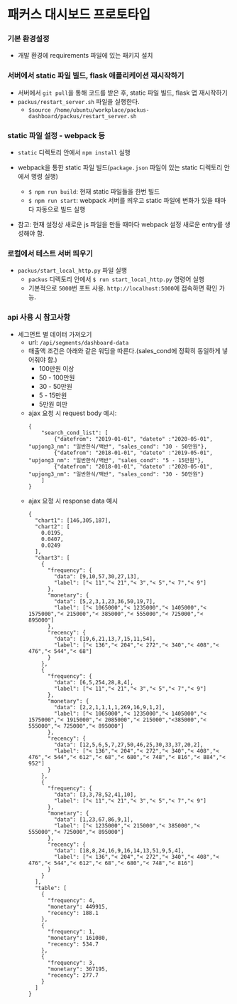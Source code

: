 # 패커스 대시보드 프로토타입

### 기본 환경설정

* 개발 환경에 requirements 파일에 있는 패키지 설치
 
### 서버에서 static 파일 빌드, flask 애플리케이션 재시작하기
- 서버에서 `git pull`을 통해 코드를 받은 후, static 파일 빌드, flask 앱 재시작하기
- `packus/restart_server.sh` 파일을 실행한다.
  - `$source /home/ubuntu/workplace/packus-dashboard/packus/restart_server.sh`

### static 파일 설정 - webpack 등

* `static` 디렉토리 안에서 `npm install` 실행

* webpack을 통한 static 파일 빌드(`package.json` 파일이 있는 static 디렉토리 안에서 명령 실행)
  * `$ npm run build`: 현재 static 파일들을 한번 빌드
  * `$ npm run start`: webpack 서버를 띄우고 static 파일에 변화가 있을 때마다 자동으로 빌드 실행

* 참고: 현재 설정상 새로운 js 파일을 만들 때마다 webpack 설정 새로운 entry를 생성해야 함.

### 로컬에서 테스트 서버 띄우기

* `packus/start_local_http.py` 파일 실행
  * `packus` 디렉토리 안에서 `$ run start_local_http.py` 명령어 실행
  * 기본적으로 `5000`번 포트 사용. `http://localhost:5000`에 접속하면 확인 가능. 

### api 사용 시 참고사항

- 세그먼트 별 데이터 가져오기
  - url: `/api/segments/dashboard-data`
  - 매출액 조건은 아래와 같은 워딩을 따른다.(sales_cond에 정확히 동일하게 넣어줘야 함.)
    - 100만원 이상
    - 50 - 100만원
    - 30 - 50만원
    - 5 - 15만원
    - 5만원 미만
  - ajax 요청 시 request body 예시: 
    ```
    {
        "search_cond_list": [
            {"datefrom": "2019-01-01", "dateto" :"2020-05-01", "upjong3_nm": "일반한식/백반", "sales_cond": "30 - 50만원"},
            {"datefrom": "2018-01-01", "dateto" :"2019-05-01", "upjong3_nm": "일반한식/백반", "sales_cond": "5 - 15만원"},
            {"datefrom": "2018-01-01", "dateto" :"2020-05-01", "upjong3_nm": "일반한식/백반", "sales_cond": "30 - 50만원"}
        ]
    }
    ```
  - ajax 요청 시 response data 예시
    ```
    {
      "chart1": [146,305,187],
      "chart2": [
        0.0195,
        0.0407,
        0.0249
      ],
      "chart3": [
        {
          "frequency": {
            "data": [9,10,57,30,27,13],
            "label": ["< 11","< 21","< 3","< 5","< 7","< 9"]
          },
          "monetary": {
            "data": [5,2,3,1,23,36,50,19,7],
            "label": ["< 1065000","< 1235000","< 1405000","< 1575000","< 215000","< 385000","< 555000","< 725000","< 895000"]
          },
          "recency": {
            "data": [19,6,21,13,7,15,11,54],
            "label": ["< 136","< 204","< 272","< 340","< 408","< 476","< 544","< 68"]
          }
        },
        {
          "frequency": {
            "data": [6,5,254,28,8,4],
            "label": ["< 11","< 21","< 3","< 5","< 7","< 9"]
          },
          "monetary": {
            "data": [2,2,1,1,1,1,269,16,9,1,2],
            "label": ["< 1065000","< 1235000","< 1405000","< 1575000","< 1915000","< 2085000","< 215000","<385000","< 555000","< 725000","< 895000"]
          },
          "recency": {
            "data": [12,5,6,5,7,27,50,46,25,30,33,37,20,2],
            "label": ["< 136","< 204","< 272","< 340","< 408","< 476","< 544","< 612","< 68","< 680","< 748","< 816","< 884","< 952"]
          }
        },
        {
          "frequency": {
            "data": [3,3,78,52,41,10],
            "label": ["< 11","< 21","< 3","< 5","< 7","< 9"]
          },
          "monetary": {
            "data": [1,23,67,86,9,1],
            "label": ["< 1235000","< 215000","< 385000","< 555000","< 725000","< 895000"]
          },
          "recency": {
            "data": [18,8,24,16,9,16,14,13,51,9,5,4],
            "label": ["< 136","< 204","< 272","< 340","< 408","< 476","< 544","< 612","< 68","< 680","< 748","< 816"]
          }
        }
      ],
      "table": [
        {
          "frequency": 4,
          "monetary": 449915,
          "recency": 188.1
        },
        {
          "frequency": 1,
          "monetary": 161080,
          "recency": 534.7
        },
        {
          "frequency": 3,
          "monetary": 367195,
          "recency": 277.7
        }
      ]
    }
    ```